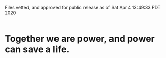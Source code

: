 Files vetted, and approved for public release as of Sat Apr  4 13:49:33 PDT 2020<br><br><h1>Together we are power, and power can save a life.</h1>
